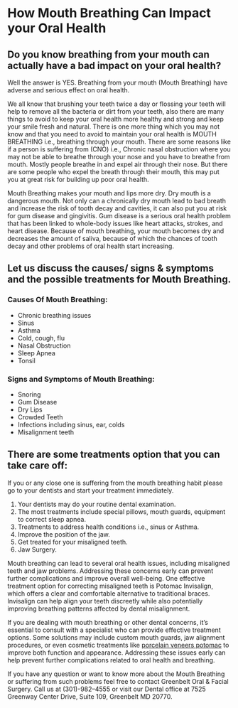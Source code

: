 # How Mouth Breathing Can Impact your Oral Health

## Do you know breathing from your mouth can actually have a bad impact on your oral health?

Well the answer is YES. Breathing from your mouth (Mouth Breathing) have adverse and serious effect on oral health.

We all know that brushing your teeth twice a day or flossing your teeth will help to remove all the bacteria or dirt from your teeth, also there are many things to avoid to keep your oral health more healthy and strong and keep your smile fresh and natural. There is one more thing which you may not know and that you need to avoid to maintain your oral health is MOUTH BREATHING i.e., breathing through your mouth. There are some reasons like if a person is suffering from (CNO) i.e., Chronic nasal obstruction where you may not be able to breathe through your nose and you have to breathe from mouth. Mostly people breathe in and expel air through their nose. But there are some people who expel the breath through their mouth, this may put you at great risk for building up poor oral health.

Mouth Breathing makes your mouth and lips more dry. Dry mouth is a dangerous mouth. Not only can a chronically dry mouth lead to bad breath and increase the risk of tooth decay and cavities, it can also put you at risk for gum disease and gingivitis. Gum disease is a serious oral health problem that has been linked to whole-body issues like heart attacks, strokes, and heart disease. Because of mouth breathing, your mouth becomes dry and decreases the amount of saliva, because of which the chances of tooth decay and other problems of oral health start increasing.

## Let us discuss the causes/ signs & symptoms and the possible treatments for Mouth Breathing.

### Causes Of Mouth Breathing:

* Chronic breathing issues
* Sinus
* Asthma
* Cold, cough, flu
* Nasal Obstruction
* Sleep Apnea
* Tonsil

### Signs and Symptoms of Mouth Breathing:

* Snoring
* Gum Disease
* Dry Lips
* Crowded Teeth
* Infections including sinus, ear, colds
* Misalignment teeth

## There are some treatments option that you can take care off:

If you or any close one is suffering from the mouth breathing habit please go to your dentists and start your treatment immediately.

1. Your dentists may do your routine dental examination.
2. The most treatments include special pillows, mouth guards, equipment to correct sleep apnea.
3. Treatments to address health conditions i.e., sinus or Asthma.
4. Improve the position of the jaw.
5. Get treated for your misaligned teeth.
6. Jaw Surgery.

Mouth breathing can lead to several oral health issues, including misaligned teeth and jaw problems. Addressing these concerns early can prevent further complications and improve overall well-being. One effective treatment option for correcting misaligned teeth is Potomac Invisalign, which offers a clear and comfortable alternative to traditional braces. Invisalign can help align your teeth discreetly while also potentially improving breathing patterns affected by dental misalignment.

If you are dealing with mouth breathing or other dental concerns, it’s essential to consult with a specialist who can provide effective treatment options. Some solutions may include custom mouth guards, jaw alignment procedures, or even cosmetic treatments like [porcelain veneers potomac](https://standarddental.com/veneers.html) to improve both function and appearance. Addressing these issues early can help prevent further complications related to oral health and breathing.

If you have any question or want to know more about the Mouth Breathing or suffering from such problems feel free to contact Greenbelt Oral & Facial Surgery. Call us at (301)-982–4555 or visit our Dental office at 7525 Greenway Center Drive, Suite 109, Greenbelt MD 20770.
